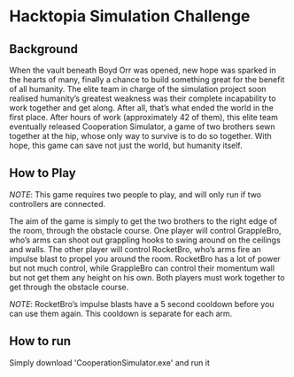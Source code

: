 # Hacktopia Simulation Challenge
## Background
When the vault beneath Boyd Orr was opened, new hope was sparked in the hearts of many, finally a chance to build something great for the benefit of all humanity. The elite team in charge of the simulation project soon realised humanity’s greatest weakness was their complete incapability to work together and get along. After all, that’s what ended the world in the first place. After hours of work (approximately 42 of them), this elite team eventually released Cooperation Simulator, a game of two brothers sewn together at the hip, whose only way to survive is to do so together. With hope, this game can save not just the world, but humanity itself.

## How to Play
*NOTE*: This game requires two people to play, and will only run if two controllers are connected.

The aim of the game is simply to get the two brothers to the right edge of the room, through the obstacle course. One player will control GrappleBro, who’s arms can shoot out grappling hooks to swing around on the ceilings and walls. The other player will control RocketBro, who’s arms fire an impulse blast to propel you around the room. RocketBro has a lot of power but not much control, while GrappleBro can control their momentum wall but not get them any height on his own. Both players must work together to get through the obstacle course.

*NOTE*: RocketBro’s impulse blasts have a 5 second cooldown before you can use them again. This cooldown is separate for each arm.

## How to run
Simply download 'CooperationSimulator.exe' and run it
